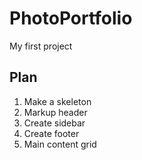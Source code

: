# PhotoPortfolio
My first project


## Plan

1. Make a skeleton
2. Markup header 
3. Create sidebar 
4. Create footer 
5. Main content grid